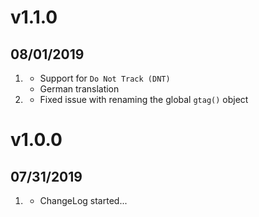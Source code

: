# v1.1.0
##  08/01/2019

1. [](#new)
    * Support for `Do Not Track (DNT)`
    * German translation
1. [](#bugfix)
    * Fixed issue with renaming the global `gtag()` object    

# v1.0.0
##  07/31/2019

1. [](#new)
    * ChangeLog started...
